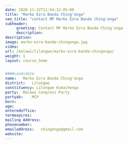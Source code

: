 ```yaml
---
date: 2020-11-22T11:54:12-05:00
title: "Marko Ezra Banda Ching'onga"
seo_title: "contact MP Marko Ezra Banda Ching'onga"
subheader:
     greeting: Contact MP Marko Ezra Banda Ching'onga
     description: 
description: 
image: marko-ezra-banda-chingonga.jpg
video: 
url: /malawi/lilongwe/marko-ezra-banda-chingonga/
weight: 1
layout: course_home


####candidate
name:	Marko Ezra Banda Ching'onga
district:	Lilongwe
constituency: Lilongwe Kumachenga
party:	Malawi Congress Party
partyab:	MCP
born:
age: 
enteredoffice:	
termexpires:	
mailing Address:
phonenumber:	
emailaddress:	chingonga@gmail.com
website:	
---
```


